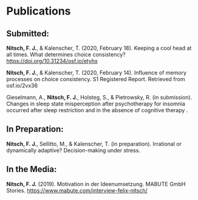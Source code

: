 # Publications

## Submitted:
**Nitsch, F. J.**, & Kalenscher, T. (2020, February 18). Keeping a cool head at all times. What determines choice consistency? https://doi.org/10.31234/osf.io/etyhx

**Nitsch, F. J.**, & Kalenscher, T. (2020, February 14). Influence of memory processes on choice consistency. S1 Registered Report. Retrieved from osf.io/2vx36

Gieselmann, A., **Nitsch, F. J.**, Holsteg, S., & Pietrowsky, R. (in submission). Changes in sleep state misperception after psychotherapy for insomnia occurred after sleep restriction and in the absence of cognitive therapy .

## In Preparation:
**Nitsch, F. J.**, Sellitto, M., & Kalenscher, T. (in preparation). Irrational or dynamically adaptive? Decision-making under stress.

## In the Media:
**Nitsch, F. J.** (2019). Motivation in der Ideenumsetzung. MABUTE GmbH Stories. https://www.mabute.com/interview-felix-nitsch/